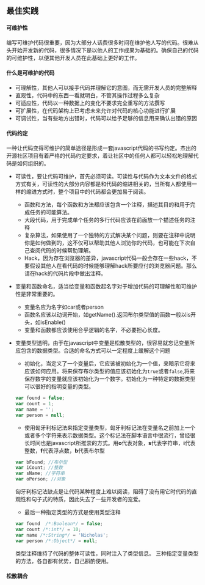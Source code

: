 ## 最佳实践

#### 可维护性
编写可维护代码很重要，因为大部分人话费很多时间在维护他人写的代码。很难从头开始开发新的代码，很多情况下是以他人的工作成果为基础的。确保自己的代码的可维护性，以便其他开发人员在此基础上更好的工作。

#### **什么是可维护的代码**
+ 可理解性，其他人可以接手代码并理解它的意图，而无需开发人员的完整解释
+ 直观性，代码中的东西一看就明白，不管其操作过程多么复杂
+ 可适应性，代码以一种数据上的变化不要求完全重写的方法撰写
+ 可扩展性，在代码架构上已考虑未来允许对代码的核心功能进行扩展
+ 可调试性，当有些地方出错时，代码可以给予足够的信息用来确认出错的原因

#### 代码约定
 一种让代码变得可维护的简单途径是形成一套javascript代码的书写约定。杰出的开源社区项目有着严格的代码约定要求，着让社区中的任何人都可以轻松地理解代码是如何组织的。
 - 可读性，要让代码可维护，首先必须可读。可读性与代码作为文本文件的格式方式有关，可读性的大部分内容都是和代码的缩进相关的，当所有人都使用一样的缩进方式时，整个项目中的代码都会更加易于阅读。
    - 函数和方法，每个函数和方法都应该包含一个注释，描述其目的和用于完成任务的可能算法。
    - 大段代码，用于完成单个任务的多行代码应该在前面放一个描述任务的注释
    - 复杂算法，如果使用了一个独特的方式解决某个问题，则要在注释中说明你是如何做到的，这不仅可以帮助其他人浏览你的代码，也可能在下次自己查阅代码的时候帮助理解。
    - Hack，因为存在浏览器的差异，javascript代码一般会存在一些hack，不要假设其他人在看代码的时候能够理解hack所要应付的浏览器问题。那么请在hack的代码片段中做出注释。
 - 变量和函数命名，适当给变量和函数起名字对于增加代码的可理解性和可维护性是非常重要的。
    - 变量名应为名字如car或者person
    - 函数名应该以动词开始，如getName().返回布尔类型值的函数一般以is开头，如isEnable()
    - 变量和函数都应该使用合乎逻辑的名字，不必要担心长度。
 - 变量类型透明，由于在javascript中变量是松散类型的，很容易就忘记变量所应包含的数据类型。合适的命名方式可以一定程度上缓解这个问题
    - 初始化，当定义了一个变量后，它应该被初始化为一个值，来暗示它将来应该如何应用。将来保存布尔类型的值应该初始化为`true`或者`false`,将来保存数字的变量就应该初始化为一个数字。初始化为一种特定的数据类型可以很好的指明变量的类型。
    ```javascript
    var found = false;
    var count = 1;
    var name = '';
    var person = null;
    ```
    - 使用匈牙利标记法来指定变量类型，匈牙利标记法在变量名之前加上一个或者多个字符来表示数据类型。这个标记法在脚本语言中很流行，曾经很长时间也是javascript所推崇的方式。用**o**代表对象，**s**代表字符串，**i**代表整数，**f**代表浮点数，**b**代表布尔型
    ```javascript
    var bFound; //布尔型
    var iCount; //整数
    var sName; //字符串
    var oPerson; //对象
    ```
    匈牙利标记法缺点是让代码某种程度上难以阅读，阻碍了没有用它时代码的直观性和句子式的特质，因此失去了一些开发者的宠爱。
    
    - 最后一种指定类型的方式是使用类型注释
    ```javascript
    var found  /*:Boolean*/ = false;
    var count /*:int*/ = 10;
    var name /*:String*/ = 'Nicholas';
    var person /*:Object*/ = null;
    ```
    类型注释维持了代码的整体可读性，同时注入了类型信息。
    三种指定变量类型的方法，各自都有优势，自己斟酌使用。

#### 松散耦合
    
